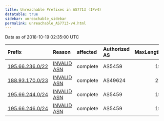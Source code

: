 ```yaml
---
title: Unreachable Prefixes in AS7713 (IPv4)
datatable: true
sidebar: unreachable_sidebar
permalink: unreachable_AS7713-v4.html
---
```


Data as of 2018-10-19 02:35:00 UTC


<div class="datatable-begin"></div>

| Prefix                                                   | Reason                                                                                                | affected   | Authorized AS   |   MaxLength | Anchor                                         |   unreachable /24s |
|:---------------------------------------------------------|:------------------------------------------------------------------------------------------------------|:-----------|:----------------|------------:|:-----------------------------------------------|-------------------:|
| [195.66.236.0/22](https://stat.ripe.net/195.66.236.0/22) | [INVALID ASN](https://rpki-validator.ripe.net/announcement-preview?asn=AS7713&prefix=195.66.236.0/22) | complete   | AS5459          |          19 | [RIPE](unreachable_RIPE_NCC_RPKI_Root-v4.html) |                  4 |
| [188.93.170.0/23](https://stat.ripe.net/188.93.170.0/23) | [INVALID ASN](https://rpki-validator.ripe.net/announcement-preview?asn=AS7713&prefix=188.93.170.0/23) | complete   | AS49624         |          21 | [RIPE](unreachable_RIPE_NCC_RPKI_Root-v4.html) |                  2 |
| [195.66.244.0/24](https://stat.ripe.net/195.66.244.0/24) | [INVALID ASN](https://rpki-validator.ripe.net/announcement-preview?asn=AS7713&prefix=195.66.244.0/24) | complete   | AS5459          |          19 | [RIPE](unreachable_RIPE_NCC_RPKI_Root-v4.html) |                  1 |
| [195.66.246.0/24](https://stat.ripe.net/195.66.246.0/24) | [INVALID ASN](https://rpki-validator.ripe.net/announcement-preview?asn=AS7713&prefix=195.66.246.0/24) | complete   | AS5459          |          19 | [RIPE](unreachable_RIPE_NCC_RPKI_Root-v4.html) |                  1 |

<div class="datatable-end"></div>